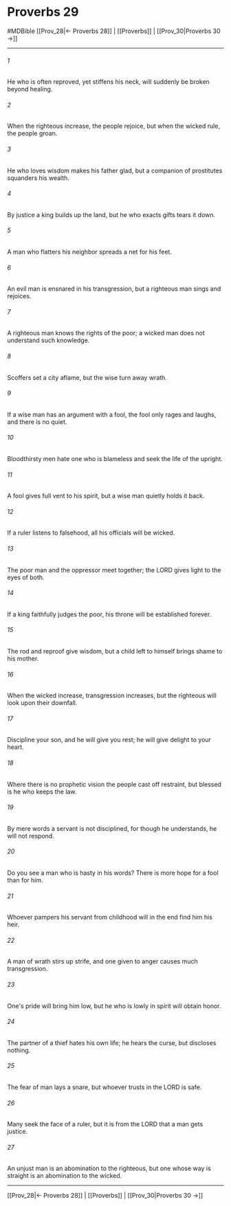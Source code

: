 # Proverbs 29
#MDBible
[[Prov_28|← Proverbs 28]] | [[Proverbs]] | [[Prov_30|Proverbs 30 →]]

***

###### 1 

He who is often reproved, yet stiffens his neck, will suddenly be broken beyond healing. 

###### 2 

When the righteous increase, the people rejoice, but when the wicked rule, the people groan. 

###### 3 

He who loves wisdom makes his father glad, but a companion of prostitutes squanders his wealth. 

###### 4 

By justice a king builds up the land, but he who exacts gifts tears it down. 

###### 5 

A man who flatters his neighbor spreads a net for his feet. 

###### 6 

An evil man is ensnared in his transgression, but a righteous man sings and rejoices. 

###### 7 

A righteous man knows the rights of the poor; a wicked man does not understand such knowledge. 

###### 8 

Scoffers set a city aflame, but the wise turn away wrath. 

###### 9 

If a wise man has an argument with a fool, the fool only rages and laughs, and there is no quiet. 

###### 10 

Bloodthirsty men hate one who is blameless and seek the life of the upright. 

###### 11 

A fool gives full vent to his spirit, but a wise man quietly holds it back. 

###### 12 

If a ruler listens to falsehood, all his officials will be wicked. 

###### 13 

The poor man and the oppressor meet together; the LORD gives light to the eyes of both. 

###### 14 

If a king faithfully judges the poor, his throne will be established forever. 

###### 15 

The rod and reproof give wisdom, but a child left to himself brings shame to his mother. 

###### 16 

When the wicked increase, transgression increases, but the righteous will look upon their downfall. 

###### 17 

Discipline your son, and he will give you rest; he will give delight to your heart. 

###### 18 

Where there is no prophetic vision the people cast off restraint, but blessed is he who keeps the law. 

###### 19 

By mere words a servant is not disciplined, for though he understands, he will not respond. 

###### 20 

Do you see a man who is hasty in his words? There is more hope for a fool than for him. 

###### 21 

Whoever pampers his servant from childhood will in the end find him his heir. 

###### 22 

A man of wrath stirs up strife, and one given to anger causes much transgression. 

###### 23 

One's pride will bring him low, but he who is lowly in spirit will obtain honor. 

###### 24 

The partner of a thief hates his own life; he hears the curse, but discloses nothing. 

###### 25 

The fear of man lays a snare, but whoever trusts in the LORD is safe. 

###### 26 

Many seek the face of a ruler, but it is from the LORD that a man gets justice. 

###### 27 

An unjust man is an abomination to the righteous, but one whose way is straight is an abomination to the wicked. 

***

[[Prov_28|← Proverbs 28]] | [[Proverbs]] | [[Prov_30|Proverbs 30 →]]

